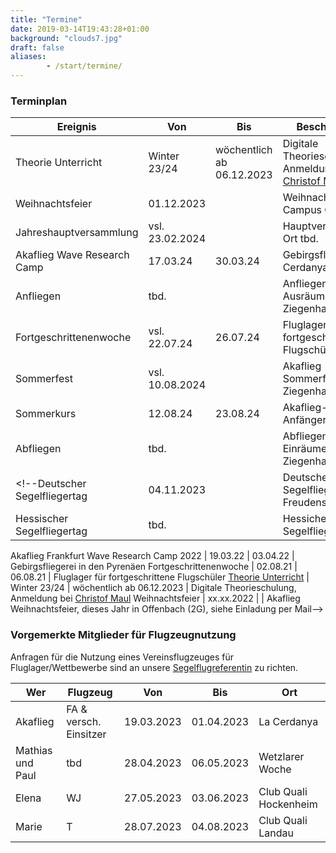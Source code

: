 ```yaml
---
title: "Termine"
date: 2019-03-14T19:43:28+01:00
background: "clouds7.jpg"
draft: false
aliases:
        - /start/termine/
---
```


### Terminplan

**Ereignis** | **Von** | **Bis** | **Beschreibung**
---- | ---- | ---- | ----
Theorie Unterricht | Winter 23/24 | wöchentlich ab 06.12.2023 | Digitale Theorieschulung, Anmeldung bei [Christof Maul](/kontakt#Ansprechpartner)
Weihnachtsfeier | 01.12.2023 | | Weihnachtsfeier am Campus Ginnheim
Jahreshauptversammlung | vsl. 23.02.2024 | | Hauptversammlung, Ort tbd.
Akaflieg Wave Research Camp | 17.03.24 | 30.03.24 | Gebirgsfliegen in La Cerdanya
Anfliegen | tbd. | | Anfliegen und Ausräumen in Ziegenhain
Fortgeschrittenenwoche | vsl. 22.07.24 | 26.07.24 | Fluglager für fortgeschrittene Flugschüler
Sommerfest | vsl. 10.08.2024 | | Akaflieg Sommerfest in Ziegenhain
Sommerkurs | 12.08.24 | 23.08.24 | Akaflieg-Anfängerkurs
Abfliegen | tbd. | | Abfliegen und Einräumen in Ziegenhain
<!--Deutscher Segelfliegertag | 04.11.2023 | | Deutscher Segelfliegertag in Freudenstadt (BW)
Hessischer Segelfliegertag | tbd. | | Hessicher Segelfliegertag

Akaflieg Frankfurt Wave Research Camp 2022 | 19.03.22 | 03.04.22 | Gebirgsfliegerei in den Pyrenäen
Fortgeschrittenenwoche | 02.08.21 | 06.08.21 | Fluglager für fortgeschrittene Flugschüler
[Theorie Unterricht](https://chmaul.de/theory) | Winter 23/24 | wöchentlich ab 06.12.2023 | Digitale Theorieschulung, Anmeldung bei [Christof Maul](/kontakt#Ansprechpartner)
Weihnachtsfeier | xx.xx.2022 | | Akaflieg Weihnachtsfeier, dieses Jahr in Offenbach (2G), siehe Einladung per Mail-->

### Vorgemerkte Mitglieder für Flugzeugnutzung
Anfragen für die Nutzung eines Vereinsflugzeuges für Fluglager/Wettbewerbe sind an unsere [Segelflugreferentin](/kontakt/#Ansprechpartner) zu richten.

**Wer** | **Flugzeug** | **Von** | **Bis** | **Ort**
---- | ---- | ---- | ---- | ----
Akaflieg | FA & versch. Einsitzer | 19.03.2023 | 01.04.2023 | La Cerdanya
Mathias und Paul | tbd | 28.04.2023 | 06.05.2023 | Wetzlarer Woche
Elena | WJ | 27.05.2023 | 03.06.2023 | Club Quali Hockenheim
Marie | T | 28.07.2023 | 04.08.2023 | Club Quali Landau
